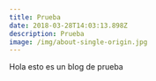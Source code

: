 ```yaml
---
title: Prueba
date: 2018-03-28T14:03:13.898Z
description: Prueba
image: /img/about-single-origin.jpg
---
```

Hola esto es un blog de prueba
